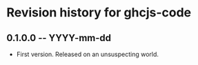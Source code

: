 # Revision history for ghcjs-code

## 0.1.0.0  -- YYYY-mm-dd

* First version. Released on an unsuspecting world.
